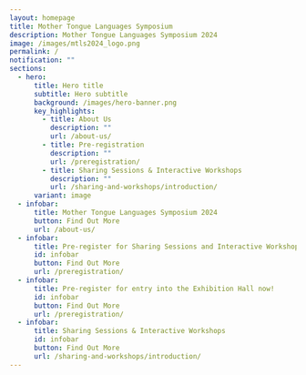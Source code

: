 ```yaml
---
layout: homepage
title: Mother Tongue Languages Symposium
description: Mother Tongue Languages Symposium 2024
image: /images/mtls2024_logo.png
permalink: /
notification: ""
sections:
  - hero:
      title: Hero title
      subtitle: Hero subtitle
      background: /images/hero-banner.png
      key_highlights:
        - title: About Us
          description: ""
          url: /about-us/
        - title: Pre-registration
          description: ""
          url: /preregistration/
        - title: Sharing Sessions & Interactive Workshops
          description: ""
          url: /sharing-and-workshops/introduction/
      variant: image
  - infobar:
      title: Mother Tongue Languages Symposium 2024
      button: Find Out More
      url: /about-us/
  - infobar:
      title: Pre-register for Sharing Sessions and Interactive Workshops!
      id: infobar
      button: Find Out More
      url: /preregistration/
  - infobar:
      title: Pre-register for entry into the Exhibition Hall now!
      id: infobar
      button: Find Out More
      url: /preregistration/
  - infobar:
      title: Sharing Sessions & Interactive Workshops
      id: infobar
      button: Find Out More
      url: /sharing-and-workshops/introduction/
---
```

